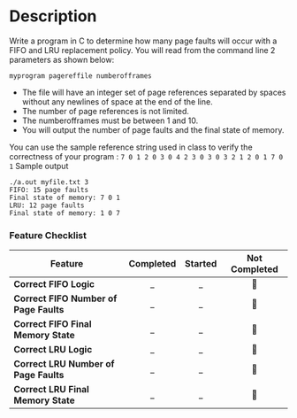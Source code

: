 # Description

Write a program in C to determine how many page faults will occur with a FIFO and LRU replacement policy. You will read from the command line 2 parameters as shown below:

```myprogram pagereffile numberofframes```

- The file will have an integer set of page references separated by spaces without any newlines of space at the end of the line. 
- The number of page references is not limited. 
- The numberofframes must be between 1 and 10. 
- You will output the number of page faults and the final state of memory.

You can use the sample reference string used in class to verify the correctness of your program : 
```7 0 1 2 0 3 0 4 2 3 0 3 0 3 2 1 2 0 1 7 0 1```
Sample output

```
./a.out myfile.txt 3
FIFO: 15 page faults
Final state of memory: 7 0 1 
LRU: 12 page faults
Final state of memory: 1 0 7 
```
### Feature Checklist

| Feature                                | Completed | Started | Not Completed |
|----------------------------------------|:---------:|:-------:|:-------------:|
| **Correct FIFO Logic**                 |     _     |    _    |      🚩       |
| **Correct FIFO Number of Page Faults** |     _     |    _    |      🚩       |
| **Correct FIFO Final Memory State**    |     _     |    _    |      🚩       |
| **Correct LRU Logic**                  |     _     |    _    |      🚩       |
| **Correct LRU Number of Page Faults**  |     _     |    _    |      🚩       |
| **Correct LRU Final Memory State**     |     _     |    _    |      🚩       |
